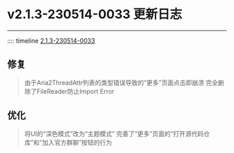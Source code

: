 # v2.1.3-230514-0033 更新日志  

___
:::: timeline [2.1.3-230514-0033](https://github.com/MCSLTeam/MCSL2/releases/tag/v2.1.3-230514-0033)  

## 修复

> 由于Aria2ThreadAttr列表的类型错误导致的“更多”页面点击即崩溃
> 完全删除了FileReader防止Import Error

## 优化

> 将UI的“深色模式”改为“主题模式”
> 完善了“更多”页面的“打开源代码仓库”和“加入官方群聊”按钮的行为
